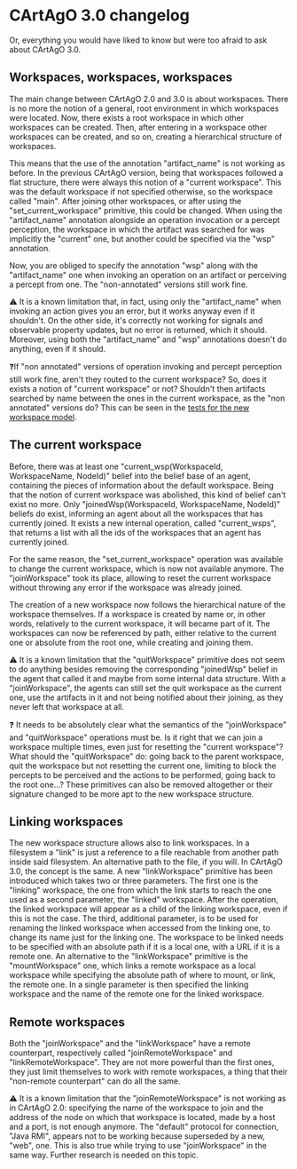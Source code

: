 # CArtAgO 3.0 changelog

Or, everything you would have liked to know but were too afraid to ask about CArtAgO 3.0.

## Workspaces, workspaces, workspaces

The main change between CArtAgO 2.0 and 3.0 is about workspaces. There is no more the notion of a general, root environment in
which workspaces were located. Now, there exists a root workspace in which other workspaces can be created. Then, after entering
in a workspace other workspaces can be created, and so on, creating a hierarchical structure of workspaces.

This means that the use of the annotation "artifact_name" is not working as before. In the previous CArtAgO version, being that
workspaces followed a flat structure, there were always this notion of a "current workspace". This was the default workspace if
not specified otherwise, so the workspace called "main". After joining other workspaces, or after using the
"set_current_workspace" primitive, this could be changed. When using the "artifact_name" annotation alongside an operation
invocation or a percept perception, the workspace in which the artifact was searched for was implicitly the "current" one, but
another could be specified via the "wsp" annotation.

Now, you are obliged to specify the annotation "wsp" along with the "artifact_name" one when invoking an operation on an artifact
or perceiving a percept from one. The "non-annotated" versions still work fine.

⚠️ It is a known limitation that, in fact, using only the "artifact_name" when invoking an action gives you an error, but it
works anyway even if it shouldn't. On the other side, it's correctly not working for signals and observable property updates, but
no error is returned, which it should. Moreover, using both the "artifact_name" and "wsp" annotations doesn't do anything, even
if it should.

❓If "non annotated" versions of operation invoking and percept perception still work fine, aren't they routed to the current
workspace? So, does it exists a notion of "current workspace" or not? Shouldn't then artifacts searched by name between the ones
in the current workspace, as the "non annotated" versions do? This can be seen in the [tests for the new workspace model](https://github.com/CArtAgO-lang/cartago/blob/440cd41c1810ceef6a627477c461776b3200236b/src/test/jaca/test/tester_agent_new_wsp_model.asl#L44).

## The current workspace

Before, there was at least one "current_wsp(WorkspaceId, WorkspaceName, NodeId)" belief into the belief base of an agent,
containing the pieces of information about the default workspace. Being that the notion of current workspace was abolished, this
kind of belief can't exist no more. Only "joinedWsp(WorkspaceId, WorkspaceName, NodeId)" beliefs do exist, informing an agent
about all the workspaces that has currently joined. It exists a new internal operation, called "current_wsps", that returns a list
with all the ids of the workspaces that an agent has currently joined.

For the same reason, the "set_current_workspace" operation was available to change the current workspace, which is now not
available anymore. The "joinWorkspace" took its place, allowing to reset the current workspace without throwing any error if the
workspace was already joined.

The creation of a new workspace now follows the hierarchical nature of the workspace themselves. If a workspace is created by name
or, in other words, relatively to the current workspace, it will became part of it. The workspaces can now be referenced by path,
either relative to the current one or absolute from the root one, while creating and joining them.

⚠️ It is a known limitation that the "quitWorkspace" primitive does not seem to do anything besides removing the corresponding
"joinedWsp" belief in the agent that called it and maybe from some internal data structure. With a "joinWorkspace", the agents can
still set the quit workspace as the current one, use the artifacts in it and not being notified about their joining, as they never
left that workspace at all.

❓ It needs to be absolutely clear what the semantics of the "joinWorkspace" and "quitWorkspace" operations must be. Is it right
that we can join a workspace multiple times, even just for resetting the "current workspace"? What should the "quitWorkspace" do:
going back to the parent workspace, quit the workspace but not resetting the current one, limiting to block the percepts to be
perceived and the actions to be performed, going back to the root one...? These primitives can also be removed altogether or their
signature changed to be more apt to the new workspace structure.

## Linking workspaces

The new workspace structure allows also to link workspaces. In a filesystem a "link" is just a reference to a file reachable from
another path inside said filesystem. An alternative path to the file, if you will. In CArtAgO 3.0, the concept is the same. A new
"linkWorkspace" primitive has been introduced which takes two or three parameters. The first one is the "linking" workspace, the
one from which the link starts to reach the one used as a second parameter, the "linked" workspace. After the operation, the
linked workspace will appear as a child of the linking workspace, even if this is not the case. The third, additional parameter,
is to be used for renaming the linked workspace when accessed from the linking one, to change its name just for the linking one.
The workspace to be linked needs to be specified with an absolute path if it is a local one, with a URL if it is a remote one.
An alternative to the "linkWorkspace" primitive is the "mountWorkspace" one, which links a remote workspace as a local workspace
while specifying the absolute path of where to mount, or link, the remote one. In a single parameter is then specified the linking
workspace and the name of the remote one for the linked workspace.

## Remote workspaces

Both the "joinWorkspace" and the "linkWorkspace" have a remote counterpart, respectively called "joinRemoteWorkspace" and
"linkRemoteWorkspace". They are not more powerful than the first ones, they just limit themselves to work with remote workspaces,
a thing that their "non-remote counterpart" can do all the same.

⚠️ It is a known limitation that the "joinRemoteWorkspace" is not working as in CArtAgO 2.0: specifying the name of the workspace
to join and the address of the node on which that workspace is located, made by a host and a port, is not enough anymore. The
"default" protocol for connection, "Java RMI", appears not to be working because superseded by a new, "web", one. This is also
true while trying to use "joinWorkspace" in the same way. Further research is needed on this topic.
